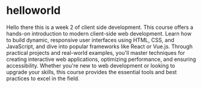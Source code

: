 # helloworld

Hello there this is a week 2 of client side development. This course offers a hands-on introduction to modern client-side web development. Learn how to build dynamic, responsive user interfaces using HTML, CSS, and JavaScript, and dive into popular frameworks like React or Vue.js. Through practical projects and real-world examples, you'll master techniques for creating interactive web applications, optimizing performance, and ensuring accessibility. Whether you're new to web development or looking to upgrade your skills, this course provides the essential tools and best practices to excel in the field.

